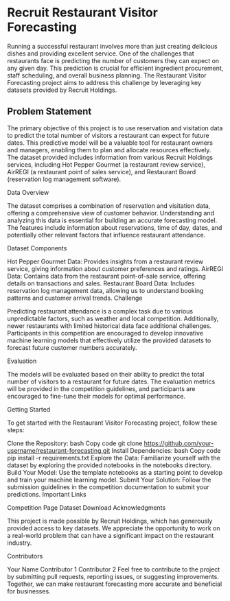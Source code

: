 # Recruit Restaurant Visitor Forecasting


Running a successful restaurant involves more than just creating delicious dishes and providing excellent service. One of the challenges that restaurants face is predicting the number of customers they can expect on any given day. This prediction is crucial for efficient ingredient procurement, staff scheduling, and overall business planning. The Restaurant Visitor Forecasting project aims to address this challenge by leveraging key datasets provided by Recruit Holdings.

## Problem Statement

The primary objective of this project is to use reservation and visitation data to predict the total number of visitors a restaurant can expect for future dates. This predictive model will be a valuable tool for restaurant owners and managers, enabling them to plan and allocate resources effectively. The dataset provided includes information from various Recruit Holdings services, including Hot Pepper Gourmet (a restaurant review service), AirREGI (a restaurant point of sales service), and Restaurant Board (reservation log management software).

Data Overview

The dataset comprises a combination of reservation and visitation data, offering a comprehensive view of customer behavior. Understanding and analyzing this data is essential for building an accurate forecasting model. The features include information about reservations, time of day, dates, and potentially other relevant factors that influence restaurant attendance.

Dataset Components

Hot Pepper Gourmet Data:
Provides insights from a restaurant review service, giving information about customer preferences and ratings.
AirREGI Data:
Contains data from the restaurant point-of-sale service, offering details on transactions and sales.
Restaurant Board Data:
Includes reservation log management data, allowing us to understand booking patterns and customer arrival trends.
Challenge

Predicting restaurant attendance is a complex task due to various unpredictable factors, such as weather and local competition. Additionally, newer restaurants with limited historical data face additional challenges. Participants in this competition are encouraged to develop innovative machine learning models that effectively utilize the provided datasets to forecast future customer numbers accurately.

Evaluation

The models will be evaluated based on their ability to predict the total number of visitors to a restaurant for future dates. The evaluation metrics will be provided in the competition guidelines, and participants are encouraged to fine-tune their models for optimal performance.

Getting Started

To get started with the Restaurant Visitor Forecasting project, follow these steps:

Clone the Repository:
bash
Copy code
git clone https://github.com/your-username/restaurant-forecasting.git
Install Dependencies:
bash
Copy code
pip install -r requirements.txt
Explore the Data:
Familiarize yourself with the dataset by exploring the provided notebooks in the notebooks directory.
Build Your Model:
Use the template notebooks as a starting point to develop and train your machine learning model.
Submit Your Solution:
Follow the submission guidelines in the competition documentation to submit your predictions.
Important Links

Competition Page
Dataset Download
Acknowledgments

This project is made possible by Recruit Holdings, which has generously provided access to key datasets. We appreciate the opportunity to work on a real-world problem that can have a significant impact on the restaurant industry.

Contributors

Your Name
Contributor 1
Contributor 2
Feel free to contribute to the project by submitting pull requests, reporting issues, or suggesting improvements. Together, we can make restaurant forecasting more accurate and beneficial for businesses.
